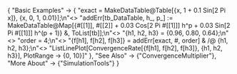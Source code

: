 {
  "Basic Examples" -> 
   {
    "exact = MakeDataTable@Table[{x, 1 + 0.1 Sin[2 Pi x]}, {x, 0, 1, 0.01}];\n"<>
    "addErr[tb_DataTable, h_, p_] := MakeDataTable@Map[{#[[1]], #[[2]] + 0.03 Cos[2 Pi #[[1]]] h^p + 0.03 Sin[2 Pi #[[1]]] h^(p + 1)} &, ToList[tb]];\n"<>
    "{h1, h2, h3} = {0.96, 0.80, 0.64};\n"<>
    "order = 4;\n"<>
    "{f[h1], f[h2], f[h3]} = addErr[exact, #, order] & /@ {h1, h2, h3};\n"<>
    "ListLinePlot[ConvergenceRate[{f[h1], f[h2], f[h3]}, {h1, h2, h3}], PlotRange -> {0, 10}]"
   },
  "See Also" -> {"ConvergenceMultiplier"},
  "More About" -> {"SimulationTools"}
}
